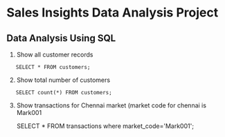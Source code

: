 # Sales Insights Data Analysis Project
## Data Analysis Using SQL
   1.	Show all customer records
   
       SELECT * FROM customers;
       
   2.	Show total number of customers
   
       SELECT count(*) FROM customers;

   3.	Show transactions for Chennai market (market code for chennai is Mark001
   	
   	
     	SELECT * FROM transactions where market_code='Mark001';

